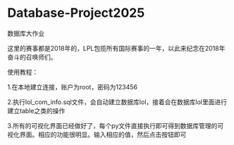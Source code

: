 # Database-Project2025
数据库大作业


这里的赛事都是2018年的，LPL包揽所有国际赛事的一年，以此来纪念在2018年奋斗的召唤师们。

使用教程：

1.在本地建立连接，账户为root，密码为123456

2.执行lol_com_info.sql文件，会自动建立数据库lol，接着会在数据库lol里面进行建立table之类的操作

3.所有的可视化界面已经做好了，每个py文件直接执行即可得到数据库管理的可视化界面。相应的功能很明显。输入相应的值，然后点击按钮即可
